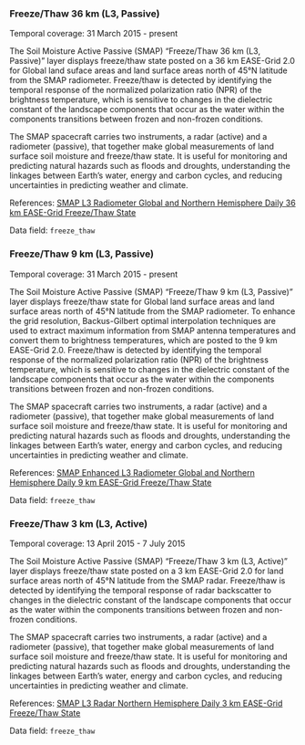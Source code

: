 ### Freeze/Thaw 36 km (L3, Passive)
Temporal coverage: 31 March 2015 - present

The Soil Moisture Active Passive (SMAP) “Freeze/Thaw 36 km (L3, Passive)” layer displays freeze/thaw state posted on a 36 km EASE-Grid 2.0 for Global land suface areas and land surface areas north of 45°N latitude from the SMAP radiometer. Freeze/thaw is detected by identifying the temporal response of the normalized polarization ratio (NPR) of the brightness temperature, which is sensitive to changes in the dielectric constant of the landscape components that occur as the water within the components transitions between frozen and non-frozen conditions.

The SMAP spacecraft carries two instruments, a radar (active) and a radiometer (passive), that together make global measurements of land surface soil moisture and freeze/thaw state. It is useful for monitoring and predicting natural hazards such as floods and droughts, understanding the linkages between Earth’s water, energy and carbon cycles, and reducing uncertainties in predicting weather and climate.

References: [SMAP L3 Radiometer Global and Northern Hemisphere Daily 36 km EASE-Grid Freeze/Thaw State](https://nsidc.org/data/spl3ftp)

Data field: `freeze_thaw`

### Freeze/Thaw 9 km (L3, Passive)
Temporal coverage: 31 March 2015 - present

The Soil Moisture Active Passive (SMAP) “Freeze/Thaw 9 km (L3, Passive)” layer displays freeze/thaw state for Global land surface areas and land surface areas north of 45°N latitude from the SMAP radiometer. To enhance the grid resolution, Backus-Gilbert optimal interpolation techniques are used to extract maximum information from SMAP antenna temperatures and convert them to brightness temperatures, which are posted to the 9 km EASE-Grid 2.0. Freeze/thaw is detected by identifying the temporal response of the normalized polarization ratio (NPR) of the brightness temperature, which is sensitive to changes in the dielectric constant of the landscape components that occur as the water within the components transitions between frozen and non-frozen conditions.

The SMAP spacecraft carries two instruments, a radar (active) and a radiometer (passive), that together make global measurements of land surface soil moisture and freeze/thaw state. It is useful for monitoring and predicting natural hazards such as floods and droughts, understanding the linkages between Earth’s water, energy and carbon cycles, and reducing uncertainties in predicting weather and climate.

References: [SMAP Enhanced L3 Radiometer Global and Northern Hemisphere Daily 9 km EASE-Grid Freeze/Thaw State](https://nsidc.org/data/spl3ftp_e)

Data field: `freeze_thaw`

### Freeze/Thaw 3 km (L3, Active)
Temporal coverage: 13 April 2015 - 7 July 2015

The Soil Moisture Active Passive (SMAP) “Freeze/Thaw 3 km (L3, Active)” layer displays freeze/thaw state posted on a 3 km EASE-Grid 2.0 for land surface areas north of 45°N latitude from the SMAP radar. Freeze/thaw is detected by identifying the temporal response of radar backscatter to changes in the dielectric constant of the landscape components that occur as the water within the components transitions between frozen and non-frozen conditions.

The SMAP spacecraft carries two instruments, a radar (active) and a radiometer (passive), that together make global measurements of land surface soil moisture and freeze/thaw state. It is useful for monitoring and predicting natural hazards such as floods and droughts, understanding the linkages between Earth’s water, energy and carbon cycles, and reducing uncertainties in predicting weather and climate.

References: [SMAP L3 Radar Northern Hemisphere Daily 3 km EASE-Grid Freeze/Thaw State](https://nsidc.org/data/spl3fta/)

Data field: `freeze_thaw`
